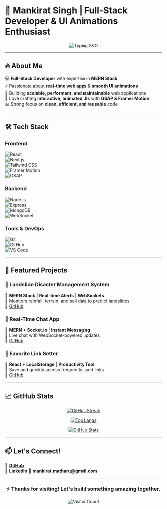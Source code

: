 # **🚀 Mankirat Singh | Full-Stack Developer & UI Animations Enthusiast**  

<div align="center">  

<img src="https://readme-typing-svg.demolab.com?font=Fira+Code&weight=600&size=28&pause=1000&color=00FFD1&center=true&vCenter=true&width=600&lines=Hi+%F0%9F%91%8B%2C+I'm+Mankirat+Singh;Full-Stack+Developer;MERN+Stack+Specialist;Real-Time+Web+Apps+%26+WebSockets;UI%2FUX+Animations+%7C+GSAP+%26+Framer" alt="Typing SVG" />  

</div>  

---

## **🔥 About Me**  

💻 **Full-Stack Developer** with expertise in **MERN Stack**  
⚡ Passionate about **real-time web apps** & **smooth UI animations**  
🚀 Building **scalable, performant, and maintainable** web applications  
🎨 Love crafting **interactive, animated UIs** with **GSAP & Framer Motion**  
📊 Strong focus on **clean, efficient, and reusable** code  

---

## **🛠️ Tech Stack**  

### **Frontend**  
![React](https://img.shields.io/badge/React-61DAFB?style=for-the-badge&logo=react&logoColor=black)  
![Next.js](https://img.shields.io/badge/Next.js-000000?style=for-the-badge&logo=nextdotjs&logoColor=white)  
![Tailwind CSS](https://img.shields.io/badge/Tailwind_CSS-38B2AC?style=for-the-badge&logo=tailwind-css&logoColor=white)  
![Framer Motion](https://img.shields.io/badge/Framer_Motion-000000?style=for-the-badge&logo=framer&logoColor=white)  
![GSAP](https://img.shields.io/badge/GSAP-88CE02?style=for-the-badge&logo=greensock&logoColor=white)  

### **Backend**  
![Node.js](https://img.shields.io/badge/Node.js-339933?style=for-the-badge&logo=nodedotjs&logoColor=white)  
![Express](https://img.shields.io/badge/Express-000000?style=for-the-badge&logo=express&logoColor=white)  
![MongoDB](https://img.shields.io/badge/MongoDB-47A248?style=for-the-badge&logo=mongodb&logoColor=white)  
![WebSocket](https://img.shields.io/badge/WebSocket-010101?style=for-the-badge&logo=websocket&logoColor=white)  

### **Tools & DevOps**  
![Git](https://img.shields.io/badge/Git-F05032?style=for-the-badge&logo=git&logoColor=white)  
![GitHub](https://img.shields.io/badge/GitHub-181717?style=for-the-badge&logo=github&logoColor=white)  
![VS Code](https://img.shields.io/badge/VS_Code-007ACC?style=for-the-badge&logo=visual-studio-code&logoColor=white)  

---

## **🚀 Featured Projects**  

### **🌋 Landslide Disaster Management System**  
🔹 **MERN Stack** | **Real-time Alerts** | **WebSockets**  
📌 Monitors rainfall, terrain, and soil data to predict landslides  
🔗 [GitHub](https://github.com/mankirat657/landslide-disaster-management)  

### **💬 Real-Time Chat App**  
🔹 **MERN + Socket.io** | **Instant Messaging**  
📌 Live chat with WebSocket-powered updates  
🔗 [GitHub](https://github.com/mankirat657/realtime-chat-app)  

### **🔗 Favorite Link Setter**  
🔹 **React + LocalStorage** | **Productivity Tool**  
📌 Save and quickly access frequently used links  
🔗 [GitHub](https://github.com/mankirat657/favorite-links)  

---

## **📈 GitHub Stats**  

<div align="center">  

[![GitHub Streak](https://streak-stats.demolab.com?user=mankirat657&theme=tokyonight&hide_border=true&border_radius=10)](https://git.io/streak-stats)  

[![Top Langs](https://github-readme-stats.vercel.app/api/top-langs/?username=mankirat657&layout=compact&theme=tokyonight&hide_border=true)](https://github.com/mankirat657)  

[![GitHub Stats](https://github-readme-stats.vercel.app/api?username=mankirat657&show_icons=true&theme=tokyonight&hide_border=true)](https://github.com/mankirat657)  

</div>  

---

## **📫 Let's Connect!**  

🔗 [**GitHub**](https://github.com/mankirat657)  
💼 [**LinkedIn**](#) 
📧 **mankirat.matharu@gmail.com** 

---

<div align="center">  

### **⚡ Thanks for visiting! Let's build something amazing together.**  

![Visitor Count](https://komarev.com/ghpvc/?username=mankirat657&color=blueviolet&style=flat-square)  

</div>
